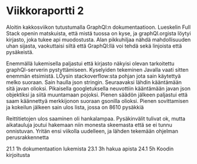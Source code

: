# Viikkoraportti 2

Aloitin kakkosviikon tutustumalla GraphQl:n dokumentaatioon. Lueskelin Full Stack openin matskuista, että mistä tuossa on kyse, ja graphQl.orgista löytyi kirjasto, joka tukee api muodostusta. Alan pikkuhiljaa nähdä mahdollisuuden uhan sijasta, vaokuttaisi siltä että GraphQl:llä voi tehdä sekä linjoista että pysäkeistä. 

Enemmällä lukemisella paljastui että kirjasto näkyisi olevan tarkoitettu graphQl-serverin pystyttämiseen. Kyselyiden tekeminen Javalla vaati sitten enemmän etsimistä. LÖysin stackoverflow:sta pohjan jota sain käytettyä melko suoraan. Sain haulla json stringin. Seuraavaksi lähdin kääntämään sitä javan olioksi. Pikaisella googletuksella neuvottiin kääntämään javan json objektiksi ja siitä muuntamaan pojoksi. Pienen säädön jälkeen paljastui että saam käännettyä merkkijonon suoraan gsonilla olioksi. Pienen sovittamisen ja kokeilun jälkeen sain ulos lista, jossa on 8610 pysäkkiä

Reittitietojen ulos saaminen oli hankalampaa. Pysäkinvälit tulivat ok, mutta aikatauluja joutui hakemaan niin monesta skeemasta että se ei tunnu onnistuvan. Yritän ensi viikolla uudelleen, ja lähden tekemään ohjelman perusrakkennetta


21.1 1h dokumentaation lukemista
23.1 3h hakua apista
24.1 5h Koodin kirjoitusta
